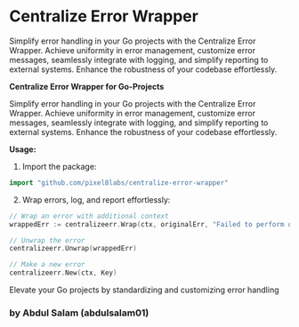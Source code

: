 # Centralize Error Wrapper

Simplify error handling in your Go projects with the Centralize Error Wrapper. Achieve uniformity in error management, customize error messages, seamlessly integrate with logging, and simplify reporting to external systems. Enhance the robustness of your codebase effortlessly.

**Centralize Error Wrapper for Go-Projects**

Simplify error handling in your Go projects with the Centralize Error Wrapper. Achieve uniformity in error management, customize error messages, seamlessly integrate with logging, and simplify reporting to external systems. Enhance the robustness of your codebase effortlessly.

**Usage:**

1. Import the package:

```go
import "github.com/pixel8labs/centralize-error-wrapper"
```

2. Wrap errors, log, and report effortlessly:

```go
// Wrap an error with additional context
wrappedErr := centralizeerr.Wrap(ctx, originalErr, "Failed to perform operation")

// Unwrap the error
centralizeerr.Unwrap(wrappedErr)

// Make a new error
centralizeerr.New(ctx, Key)
```

Elevate your Go projects by standardizing and customizing error handling

### by Abdul Salam (abdulsalam01)
